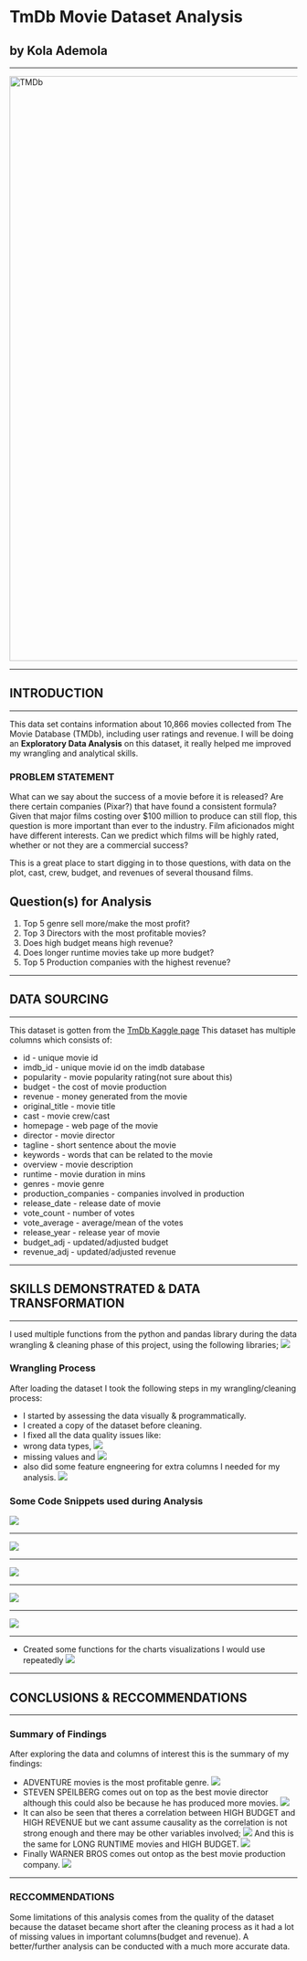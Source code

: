 # TmDb Movie Dataset Analysis
## by Kola Ademola
___
<img src="images/tmdb.jpg" alt="TMDb" width="1024"></br>
___
## INTRODUCTION
___
This data set contains information about 10,866 movies collected from The Movie Database (TMDb), including user ratings and revenue. I will be doing an **Exploratory Data Analysis** on this dataset, it really helped me improved my wrangling and analytical skills.

### PROBLEM STATEMENT
What can we say about the success of a movie before it is released? Are there certain companies (Pixar?) that have found a consistent formula? Given that major films costing over $100 million to produce can still flop, this question is more important than ever to the industry. Film aficionados might have different interests. Can we predict which films will be highly rated, whether or not they are a commercial success?

This is a great place to start digging in to those questions, with data on the plot, cast, crew, budget, and revenues of several thousand films.
## Question(s) for Analysis  

1. Top 5 genre sell more/make the most profit?
2. Top 3 Directors with the most profitable movies?
3. Does high budget means high revenue?
4. Does longer runtime movies take up more budget?
5. Top 5 Production companies with the highest revenue?

___
## DATA SOURCING
___
This dataset is gotten from the [TmDb Kaggle page](https://www.kaggle.com/datasets/tmdb/themoviedb.org)
This dataset has multiple columns which consists of:

* id - unique movie id
* imdb_id - unique movie id on the imdb database
* popularity - movie popularity rating(not sure about this)
* budget - the cost of movie production
* revenue - money generated from the movie
* original_title - movie title
* cast - movie crew/cast
* homepage - web page of the movie
* director - movie director
* tagline - short sentence about the movie
* keywords - words that can be related to the movie
* overview - movie description
* runtime - movie duration in mins
* genres - movie genre
* production_companies - companies involved in production
* release_date - release date of movie
* vote_count - number of votes
* vote_average - average/mean of the votes
* release_year - release year of movie
* budget_adj - updated/adjusted budget
* revenue_adj - updated/adjusted revenue  
___
## SKILLS DEMONSTRATED & DATA TRANSFORMATION
___
I used multiple functions from the python and pandas library during the data wrangling & cleaning phase of this project, using the following libraries;
![](images/libs.png)
### Wrangling Process
After loading the dataset I took the following steps in my wrangling/cleaning process:
* I started by assessing the data visually & programmatically.
* I created a copy of the dataset before cleaning.
* I fixed all the data quality issues like: 
* wrong data types,
![](images/dtype_conv.png)
* missing values and
![](images/na_cols.png)
* also did some feature engneering for extra columns I needed for my analysis.
![](images/profit_eng.png)

### Some Code Snippets used during Analysis
![](images/directors.png)
___
![](images/prod1.png)
___
![](images/prod2.png)
___
![](images/genre_proofit1.png)
___
![](images/genre_proofit2.png)
___
* Created some functions for the charts  visualizations I would use repeatedly
![](images/functions.png)
___
## CONCLUSIONS & RECCOMMENDATIONS
___
### Summary of Findings

After exploring the data and columns of interest this is the summary of my findings:
* ADVENTURE movies is the most profitable genre.
![](images/q1.png)
* STEVEN SPEILBERG comes out on top as the best movie director although this could also be because he has produced more movies.
![](images/q2.png)
* It can also be seen that theres a correlation between HIGH BUDGET and HIGH REVENUE but we cant assume causality as the correlation is not strong enough and there may be other variables involved;
![](images/q3.png)
And this is the same for LONG RUNTIME movies and HIGH BUDGET.
![](images/q4.png)
* Finally WARNER BROS comes out ontop as the best movie production company.
![](images/q5.png)
___
### RECCOMMENDATIONS
Some limitations of this analysis comes from the quality of the dataset because the dataset became short after the cleaning process as it had a lot of missing values in important columns(budget and revenue). A better/further analysis can be conducted with a much more accurate data.

